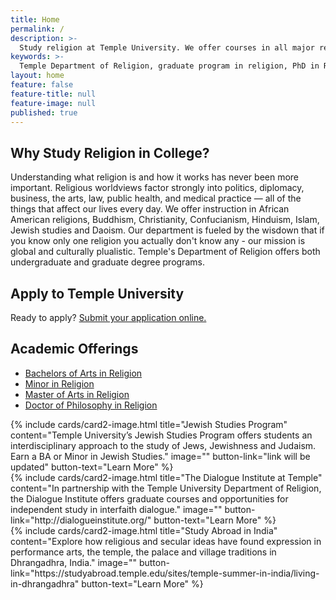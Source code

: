 ```yaml
---
title: Home
permalink: /
description: >-
  Study religion at Temple University. We offer courses in all major religions, with an emphasis on the comparison and intersection of their traditions.
keywords: >-
  Temple Department of Religion, graduate program in religion, PhD in Religion, MA in Religion 
layout: home
feature: false
feature-title: null
feature-image: null
published: true
---
```

## Why Study Religion in College?
Understanding what religion is and how it works has never been more important. Religious worldviews factor strongly into politics, diplomacy, business, the arts, law, public health, and medical practice — all of the things that affect our lives every day. We offer instruction in African American religions, Buddhism, Christianity, Confucianism, Hinduism, Islam, Jewish studies and Daoism. Our department is fueled by the wisdown that if you know only one religion you actually don't know any - our mission is global and culturally plualistic. Temple's Department of Religion offers both undergraduate and graduate degree programs.

## Apply to Temple University
Ready to apply? [Submit your application online.](http://admissions.temple.edu/apply)

## Academic Offerings
- [Bachelors of Arts in Religion](http://bulletin.temple.edu/undergraduate/liberal-arts/religion/ba-religion/)
- [Minor in Religion](http://bulletin.temple.edu/undergraduate/liberal-arts/religion/minor-religion/)
- [Master of Arts in Religion](http://bulletin.temple.edu/graduate/scd/cla/religion-ma/)
- [Doctor of Philosophy in Religion](http://bulletin.temple.edu/graduate/scd/cla/religion-phd/)

<div class="row row-wide">
  <div class="col m12 l4">{% include cards/card2-image.html
    title="Jewish Studies Program"
    content="Temple University’s Jewish Studies Program offers students an interdisciplinary approach to the study of Jews, Jewishness and Judaism. Earn a BA or Minor in Jewish Studies."
    image=""
    button-link="link will be updated"
    button-text="Learn More" %}
  </div>
  <div class="row row-wide">
    <div class="col m12 l4">{% include cards/card2-image.html
      title="The Dialogue Institute at Temple"
      content="In partnership with the Temple University Department of Religion, the Dialogue Institute offers graduate courses and opportunities for independent study in interfaith dialogue."
      image=""
      button-link="http://dialogueinstitute.org/"
      button-text="Learn More" %}
    </div>
    <div class="row row-wide">
      <div class="col m12 l4">{% include cards/card2-image.html
        title="Study Abroad in India"
        content="Explore how religious and secular ideas have found expression in performance arts, the temple, the palace and village traditions in Dhrangadhra, India."
        image=""
        button-link="https://studyabroad.temple.edu/sites/temple-summer-in-india/living-in-dhrangadhra"
        button-text="Learn More" %}
      </div>
</div>

